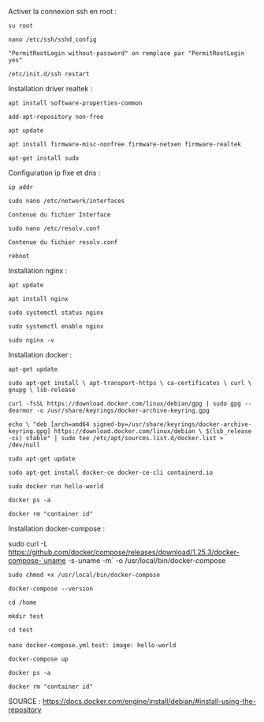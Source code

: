 Activer la connexion ssh en root :

`su root`

`nano /etc/ssh/sshd_config`

`"PermitRootLogin without-password" on remplace par "PermitRootLogin yes"`

`/etc/init.d/ssh restart`


Installation driver realtek :

`apt install software-properties-common`

`add-apt-repository non-free`

`apt update`

`apt install firmware-misc-nonfree firmware-netxen firmware-realtek`

`apt-get install sudo`

Configuration ip fixe et dns :

`ip addr`

`sudo nano /etc/network/interfaces`

`Contenue du fichier Interface`

`sudo nano /etc/resolv.conf`

`Contenue du fichier resolv.conf`

`reboot`

Installation nginx :

`apt update`

`apt install nginx`

`sudo systemctl status nginx`

`sudo systemctl enable nginx`

`sudo nginx -v`

Installation docker :

`apt-get update`

`sudo apt-get install \
    apt-transport-https \
    ca-certificates \
    curl \
    gnupg \
    lsb-release`

`curl -fsSL https://download.docker.com/linux/debian/gpg | sudo gpg --dearmor -o /usr/share/keyrings/docker-archive-keyring.gpg`

`echo \
  "deb [arch=amd64 signed-by=/usr/share/keyrings/docker-archive-keyring.gpg] https://download.docker.com/linux/debian \
  $(lsb_release -cs) stable" | sudo tee /etc/apt/sources.list.d/docker.list > /dev/null`

`sudo apt-get update`

`sudo apt-get install docker-ce docker-ce-cli containerd.io`

`sudo docker run hello-world`

`docker ps -a`

`docker rm "container id"`

Installation docker-compose :

sudo curl -L https://github.com/docker/compose/releases/download/1.25.3/docker-compose-`uname -s`-`uname -m` -o /usr/local/bin/docker-compose

`sudo chmod +x /usr/local/bin/docker-compose`

`docker-compose --version`

`cd /home`

`mkdir test`

`cd test`

`nano docker-compose.yml`
`test:
 image: hello-world`

`docker-compose up`

`docker ps -a`

`docker rm "container id"`


SOURCE : https://docs.docker.com/engine/install/debian/#install-using-the-repository
